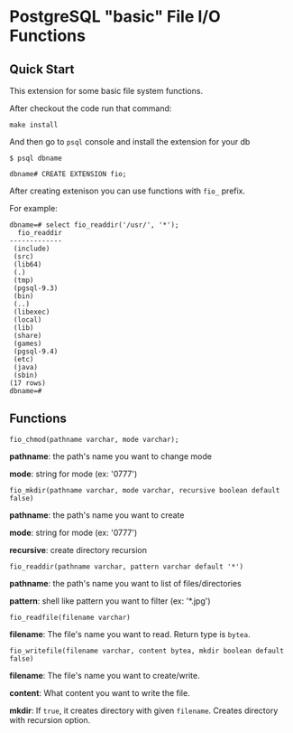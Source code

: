 # PostgreSQL "basic" File I/O Functions

## Quick Start

This extension for some basic file system functions.

After checkout the code run that command:

`make install`

And then go to `psql` console and install the extension for your db

`$ psql dbname`

`dbname# CREATE EXTENSION fio;`

After creating extenison you can use functions with `fio_` prefix.

For example:

    dbname=# select fio_readdir('/usr/', '*');
      fio_readdir 
    -------------
     (include)
     (src)
     (lib64)
     (.)
     (tmp)
     (pgsql-9.3)
     (bin)
     (..)
     (libexec)
     (local)
     (lib)
     (share)
     (games)
     (pgsql-9.4)
     (etc)
     (java)
     (sbin)
    (17 rows)
    dbname=# 

## Functions

    fio_chmod(pathname varchar, mode varchar);

**pathname**: the path's name you want to change mode

**mode**: string for mode (ex: '0777')

    fio_mkdir(pathname varchar, mode varchar, recursive boolean default false)

**pathname**: the path's name you want to create

**mode**: string for mode (ex: '0777')

**recursive**: create directory recursion

    fio_readdir(pathname varchar, pattern varchar default '*')

**pathname**: the path's name you want to list of files/directories

**pattern**: shell like pattern you want to filter (ex: '*.jpg')

    fio_readfile(filename varchar)

**filename**: The file's name you want to read. Return type is `bytea`.

    fio_writefile(filename varchar, content bytea, mkdir boolean default false)

**filename**: The file's name you want to create/write.

**content**: What content you want to write the file.

**mkdir**: If `true`, it creates directory with given `filename`. Creates directory with recursion option.



